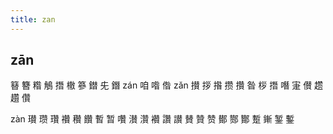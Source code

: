 ```yaml
---
title: zan
---
```


## zān
簮
簪
糌
鵤
撍
橵
篸
鐟
兂
鐕
zán
咱
喒
偺
zǎn
攅
拶
揝
攒
攢
昝
桚
撍
噆
寁
儧
趱
趲
儹






zàn
瓉
瓒
瓚
禶
穳
饡
暫
暂
囋
濽
灒
襸
讚
讃
賛
贊
赞
鄼
酂
酇
蹔
鏩
錾
鏨
